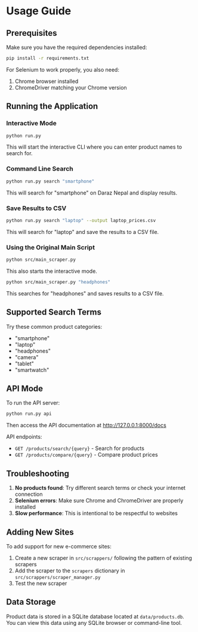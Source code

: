 # Usage Guide

## Prerequisites

Make sure you have the required dependencies installed:

```bash
pip install -r requirements.txt
```

For Selenium to work properly, you also need:

1. Chrome browser installed
2. ChromeDriver matching your Chrome version

## Running the Application

### Interactive Mode

```bash
python run.py
```

This will start the interactive CLI where you can enter product names to search for.

### Command Line Search

```bash
python run.py search "smartphone"
```

This will search for "smartphone" on Daraz Nepal and display results.

### Save Results to CSV

```bash
python run.py search "laptop" --output laptop_prices.csv
```

This will search for "laptop" and save the results to a CSV file.

### Using the Original Main Script

```bash
python src/main_scraper.py
```

This also starts the interactive mode.

```bash
python src/main_scraper.py "headphones"
```

This searches for "headphones" and saves results to a CSV file.

## Supported Search Terms

Try these common product categories:

- "smartphone"
- "laptop"
- "headphones"
- "camera"
- "tablet"
- "smartwatch"

## API Mode

To run the API server:

```bash
python run.py api
```

Then access the API documentation at http://127.0.0.1:8000/docs

API endpoints:

- `GET /products/search/{query}` - Search for products
- `GET /products/compare/{query}` - Compare product prices

## Troubleshooting

1. **No products found**: Try different search terms or check your internet connection
2. **Selenium errors**: Make sure Chrome and ChromeDriver are properly installed
3. **Slow performance**: This is intentional to be respectful to websites

## Adding New Sites

To add support for new e-commerce sites:

1. Create a new scraper in `src/scrappers/` following the pattern of existing scrapers
2. Add the scraper to the `scrapers` dictionary in `src/scrappers/scraper_manager.py`
3. Test the new scraper

## Data Storage

Product data is stored in a SQLite database located at `data/products.db`.
You can view this data using any SQLite browser or command-line tool.